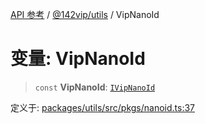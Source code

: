 [API 参考](../../../index.md) / [@142vip/utils](../index.md) / VipNanoId

# 变量: VipNanoId

> `const` **VipNanoId**: [`IVipNanoId`](../interfaces/IVipNanoId.md)

定义于: [packages/utils/src/pkgs/nanoid.ts:37](https://github.com/142vip/core-x/blob/58a4aca72f73ebc92491a458c9b83754486dc296/packages/utils/src/pkgs/nanoid.ts#L37)
